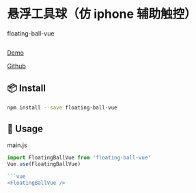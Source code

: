 # 悬浮工具球（仿 iphone 辅助触控） 

floating-ball-vue

![]()

[Demo](https://liuzhenghe30265.github.io/floating-ball-vue/)

[Github](https://github.com/liuzhenghe30265/floating-ball-vue.git)

## 📦 Install

```bash
npm install --save floating-ball-vue
```

## 🔧 Usage

main.js

```js
import FloatingBallVue from 'floating-ball-vue'
Vue.use(FloatingBallVue)

```vue
<FloatingBallVue />
```